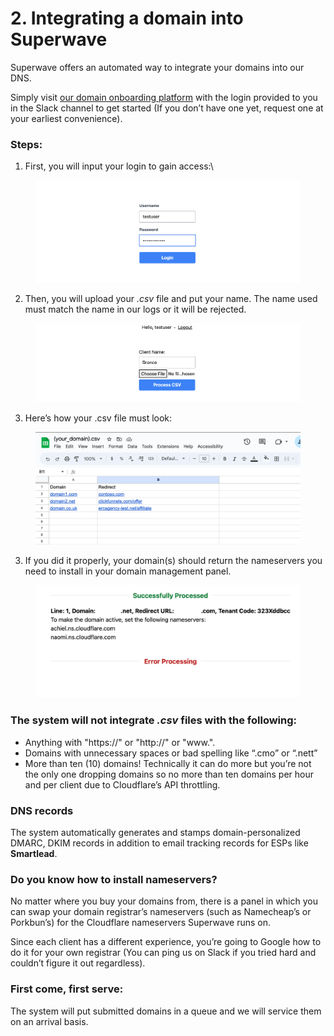 # 2. Integrating a domain into Superwave

Superwave offers an automated way to integrate your domains into our DNS.

Simply visit [our domain onboarding platform](http://drop.superwave.ai) with the login provided to you in the Slack channel to get started (If you don’t have one yet, request one at your earliest convenience).

### Steps:

1. First, you will input your login to gain access:\


<figure><img src="../.gitbook/assets/Untitled (6).png" alt=""><figcaption></figcaption></figure>

2. Then, you will upload your _.csv_ file and put your name. The name used must match the name in our logs or it will be rejected.

<figure><img src="../.gitbook/assets/Untitled (1) (1).png" alt=""><figcaption></figcaption></figure>

3. Here’s how your .csv file must look:

<figure><img src="../.gitbook/assets/Untitled (2) (1).png" alt=""><figcaption></figcaption></figure>

3. If you did it properly, your domain(s) should return the nameservers you need to install in your domain management panel.

<figure><img src="../.gitbook/assets/Untitled (3) (1).png" alt=""><figcaption></figcaption></figure>

### The system will not integrate _.csv_ files with the following:

* Anything with "https://" or "http://" or "www.".
* Domains with unnecessary spaces or bad spelling like “.cmo” or “.nett”
* More than ten (10) domains! Technically it can do more but you’re not the only one dropping domains so no more than ten domains per hour and per client due to Cloudflare’s API throttling.

### DNS records

The system automatically generates and stamps domain-personalized DMARC, DKIM records in addition to email tracking records for ESPs like **Smartlead**.

### Do you know how to install nameservers?

No matter where you buy your domains from, there is a panel in which you can swap your domain registrar’s nameservers (such as Namecheap’s or Porkbun’s) for the Cloudflare nameservers Superwave runs on.

Since each client has a different experience, you’re going to Google how to do it for your own registrar (You can ping us on Slack if you tried hard and couldn’t figure it out regardless).

### First come, first serve:

The system will put submitted domains in a queue and we will service them on an arrival basis.
